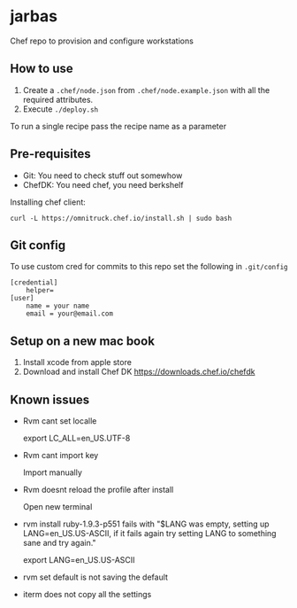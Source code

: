 # jarbas

Chef repo to provision and configure workstations

## How to use

1. Create a `.chef/node.json` from `.chef/node.example.json` with all the required attributes.
2. Execute `./deploy.sh`

To run a single recipe pass the recipe name as a parameter

## Pre-requisites

* Git: You need to check stuff out somewhow
* ChefDK: You need chef, you need berkshelf

Installing chef client:

    curl -L https://omnitruck.chef.io/install.sh | sudo bash

## Git config

To use custom cred for commits to this repo set the following in `.git/config`

    [credential]
        helper=
    [user]
	    name = your name
	    email = your@email.com

## Setup on a new mac book

1. Install xcode from apple store
2. Download and install Chef DK https://downloads.chef.io/chefdk

## Known issues

* Rvm cant set localle

    export LC_ALL=en_US.UTF-8

* Rvm cant import key

    Import manually

* Rvm doesnt reload the profile after install

    Open new terminal

* rvm install ruby-1.9.3-p551 fails with "$LANG was empty, setting up LANG=en_US.US-ASCII, if it fails again try setting LANG to something sane and try again."

    export LANG=en_US.US-ASCII

* rvm set default is not saving the default

* iterm does not copy all the settings
